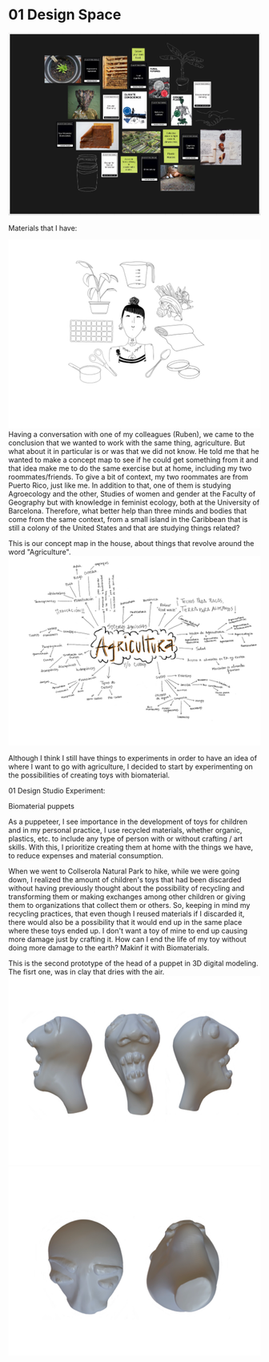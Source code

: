 
# 01 Design Space 

<img src= "../../images/designspace.png" alt="Photo of my design space">

Materials that I have:

<img src= "../../images/kai.png" alt="Photo of a materials that I have">
Having a conversation with one of my colleagues (Ruben), we came to the conclusion that we wanted to work with the same thing, agriculture. But what about it in particular is or was that we did not know. He told me that he wanted to make a concept map to see if he could get something from it and that idea make me to do the same exercise but at home, including my two roommates/friends. To give a bit of context, my two roommates are from Puerto Rico, just like me. In addition to that, one of them is studying Agroecology and the other, Studies of women and gender at the Faculty of Geography but with knowledge in feminist ecology, both at the University of Barcelona. Therefore, what better help than three minds and bodies that come from the same context, from a small island in the Caribbean that is still a colony of the United States and that are studying things related?

This is our concept map in the house, about things that revolve around the word "Agriculture".
<img src= "../../images/mapaconceptual.png" alt="Photo of our Conceptual Map">

Although I think I still have things to experiments in order to have an idea of where I want to go with agriculture, I decided to start by experimenting on the possibilities of creating toys with biomaterial.




01 Design Studio Experiment:

Biomaterial puppets

As a puppeteer, I see importance in the development of toys for children and in my personal practice, I use recycled materials, whether organic, plastics, etc. to include any type of person with or without crafting / art skills. With this, I prioritize creating them at home with the things we have, to reduce expenses and material consumption.

When we went to Collserola Natural Park to hike, while we were going down, I realized the amount of children's toys that had been discarded without having previously thought about the possibility of recycling and transforming them or making exchanges among other children or giving them to organizations that collect them or others.
So, keeping in mind my recycling practices, that even though I reused materials if I discarded it, there would also be a possibility that it would end up in the same place where these toys ended up. I don't want a toy of mine to end up causing more damage just by crafting it. How can I end the life of my toy without doing more damage to the earth?
Makinf it with Biomaterials.

This is the second prototype of the head of a puppet in 3D digital modeling. The fisrt one, was in clay that dries with the air.
<img src= "../../images/modelo.png" alt="Photo of 3D digital modeling of a puppet's head">
<img src= "../../images/modelado.png" alt="Photo of 3D digital modeling of a puppet's head">